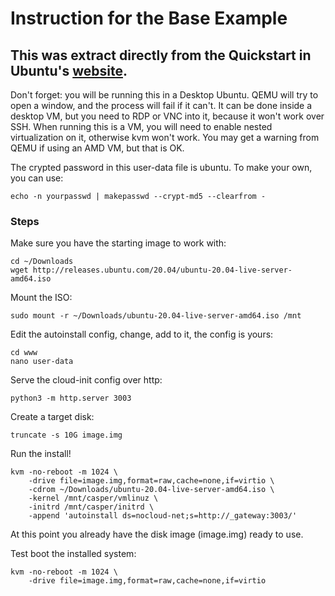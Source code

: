 # Instruction for the Base Example
This was extract directly from the Quickstart in Ubuntu's [website](https://ubuntu.com/server/docs/install/autoinstall-quickstart).
---
Don't forget: you will be running this in a Desktop Ubuntu.
QEMU will try to open a window, and the process will fail if it can't.
It can be done inside a desktop VM, but you need to RDP or VNC into it, because it won't work over SSH.
When running this is a VM, you will need to enable nested virtualization on it, otherwise kvm won't work.
You may get a warning from QEMU if using an AMD VM, but that is OK.

The crypted password in this user-data file is ubuntu.
To make your own, you can use:
```` 
echo -n yourpasswd | makepasswd --crypt-md5 --clearfrom -
````

### Steps
Make sure you have the starting image to work with:
```` 
cd ~/Downloads
wget http://releases.ubuntu.com/20.04/ubuntu-20.04-live-server-amd64.iso
```` 

Mount the ISO:
```` 
sudo mount -r ~/Downloads/ubuntu-20.04-live-server-amd64.iso /mnt
```` 

Edit the autoinstall config, change, add to it, the config is yours:
```` 
cd www
nano user-data
```` 

Serve the cloud-init config over http:
```` 
python3 -m http.server 3003
```` 

Create a target disk:
```` 
truncate -s 10G image.img
```` 

Run the install!
```` 
kvm -no-reboot -m 1024 \
    -drive file=image.img,format=raw,cache=none,if=virtio \
    -cdrom ~/Downloads/ubuntu-20.04-live-server-amd64.iso \
    -kernel /mnt/casper/vmlinuz \
    -initrd /mnt/casper/initrd \
    -append 'autoinstall ds=nocloud-net;s=http://_gateway:3003/'
```` 

At this point you already have the disk image (image.img) ready to use.

Test boot the installed system:
````
kvm -no-reboot -m 1024 \
    -drive file=image.img,format=raw,cache=none,if=virtio
````